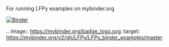 For running LFPy examples on mybinder.org 

[![Binder](https://mybinder.org/badge_logo.svg)](https://mybinder.org/v2/gh/LFPy/LFPy_binder_examples/master)

.. image:: https://mybinder.org/badge_logo.svg
 :target: https://mybinder.org/v2/gh/LFPy/LFPy_binder_examples/master
